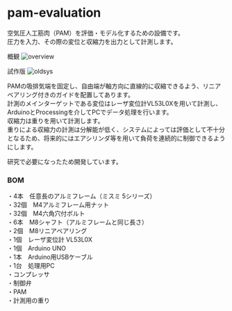 # pam-evaluation

空気圧人工筋肉（PAM）を評価・モデル化するための設備です。  
圧力を入力、その際の変位と収縮力を出力として計測します。  

概観
![overview](https://user-images.githubusercontent.com/74394828/136504774-835d78af-6dc9-4221-90d2-7b23e0a8d68c.jpg)

試作版
![oldsys](https://user-images.githubusercontent.com/74394828/136504781-5ba665f6-337d-4efa-9841-c6aca73f0eb1.jpg)

  
PAMの吸排気端を固定し、自由端が軸方向に直線的に収縮できるよう、リニアベアリング付きのガイドを配置してあります。  
計測のメインターゲットである変位はレーザ変位計VL53L0Xを用いて計測し、ArduinoとProcessingを介してPCでデータ処理を行います。  
収縮力は重りを用いて計測します。  
重りによる収縮力の計測は分解能が低く、システムによっては評価として不十分となるため、将来的にはエアシリンダ等を用いて負荷を連続的に制御できるようにします。  

研究で必要になったため開発しています。  

### BOM
・4本　任意長のアルミフレーム（ミスミ 5シリーズ）  
・32個　M4アルミフレーム用ナット  
・32個　M4六角穴付ボルト  
・6本　M8シャフト（アルミフレームと同じ長さ）  
・2個　M8リニアベアリング  
・1個　レーザ変位計 VL53L0X  
・1個　Arduino UNO  
・1本　Arduino用USBケーブル  
・1台　処理用PC  
・コンプレッサ  
・制御弁  
・PAM  
・計測用の重り  
